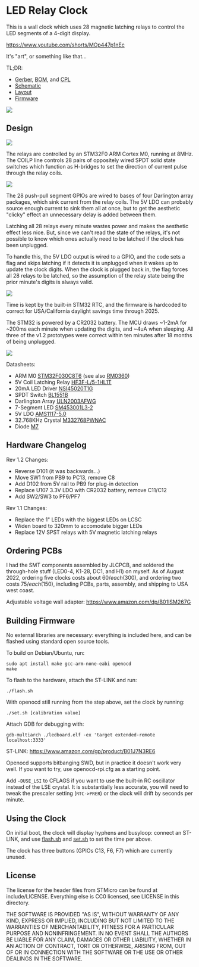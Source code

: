 LED Relay Clock
===============

This is a wall clock which uses 28 magnetic latching relays to control the LED
segments of a 4-digit display.

https://www.youtube.com/shorts/MOp447p1nEc

It's "art", or something like that...

TL;DR:

* [Gerber](prod/v012-GERBER.zip), [BOM](prod/v012-BOM.csv), and [CPL](prod/v012-CPL.csv)
* [Schematic](prod/v012-SCHEMATIC.pdf)
* [Layout](prod/v012-LAYOUT.pdf)
* [Firmware](firmware.c)

![](https://static.wbinvd.org/img/relayclock/v012.jpg)

Design
------

![](https://static.wbinvd.org/img/relayclock/mcu.jpg)

The relays are controlled by an STM32F0 ARM Cortex M0, running at 8MHz. The
COILP line controls 28 pairs of oppositely wired SPDT solid state switches which
function as H-bridges to set the direction of current pulse through the relay
coils.

![](https://static.wbinvd.org/img/relayclock/relays.jpg)

The 28 push-pull segment GPIOs are wired to bases of four Darlington array
packages, which sink current from the relay coils. The 5V LDO can probably
source enough current to sink them all at once, but to get the aesthetic
"clicky" effect an unnecessary delay is added between them.

Latching all 28 relays every minute wastes power and makes the aesthetic effect
less nice. But, since we can't read the state of the relays, it's not possible
to know which ones actually need to be latched if the clock has been unplugged.

To handle this, the 5V LDO output is wired to a GPIO, and the code sets a flag
and skips latching if it detects it is unplugged when it wakes up to update the
clock digits. When the clock is plugged back in, the flag forces all 28 relays
to be latched, so the assumption of the relay state being the prior minute's
digits is always valid.

![](https://static.wbinvd.org/img/relayclock/dars.jpg)

Time is kept by the built-in STM32 RTC, and the firmware is hardcoded to correct
for USA/California daylight savings time through 2025.

The STM32 is powered by a CR2032 battery. The MCU draws ~1-2mA for ~200ms each
minute when updating the digits, and ~4uA when sleeping. All three of the v1.2
prototypes were correct within ten minutes after 18 months of being unplugged.

![](https://static.wbinvd.org/img/relayclock/current.jpg)

Datasheets:

* ARM M0 [STM32F030C8T6](https://datasheet.lcsc.com/lcsc/1811061717_STMicroelectronics-STM32F030C8T6_C23922.pdf) (see also [RM0360](https://www.st.com/resource/en/reference_manual/dm00091010-stm32f030x4-x6-x8-xc-and-stm32f070x6-xb-advanced-arm-based-32-bit-mcus-stmicroelectronics.pdf))
* 5V Coil Latching Relay [HF3F-L/5-1HL1T](https://datasheet.lcsc.com/lcsc/1810131920_HF-Xiamen-Hongfa-Electroacoustic-HF3F-L-5-1HL1T_C190594.pdf)
* 20mA LED Driver [NSI45020T1G](https://datasheet.lcsc.com/lcsc/2102202232_onsemi-NSI45020T1G_C129159.pdf)
* SPDT Switch [BL1551B](https://datasheet.lcsc.com/lcsc/2201121900_BL-Shanghai-Belling-BL1551B_C2944066.pdf)
* Darlington Array [ULN2003AFWG](https://datasheet.lcsc.com/lcsc/1810271709_TOSHIBA-ULN2003AFWG_C5437.pdf)
* 7-Segment LED [SM453001L3-2](https://datasheet.lcsc.com/lcsc/1809291541_ARKLED-Wuxi-ARK-Tech-Elec-SM453001L3-2_C164873.pdf)
* 5V LDO [AMS1117-5.0](https://datasheet.lcsc.com/lcsc/1810231832_Advanced-Monolithic-Systems-AMS1117-5-0_C6187.pdf)
* 32.768KHz Crystal [M332768PWNAC](https://datasheet.lcsc.com/lcsc/2202131930_JYJE-M332768PWNAC_C2838414.pdf)
* Diode [M7](https://datasheet.lcsc.com/lcsc/1811051611_BORN-M7_C266550.pdf)

Hardware Changelog
------------------

Rev 1.2 Changes:

* Reverse D101 (it was backwards...)
* Move SW1 from PB9 to PC13, remove C8
* Add D102 from 5V rail to PB9 for plug-in detection
* Replace U107 3.3V LDO with CR2032 battery, remove C11/C12
* Add SW2/SW3 to PF6/PF7

Rev 1.1 Changes:

* Replace the 1" LEDs with the biggest LEDs on LCSC
* Widen board to 320mm to accomodate bigger LEDs
* Replace 12V SPST relays with 5V magnetic latching relays

Ordering PCBs
-------------

I had the SMT components assembled by JLCPCB, and soldered the through-hole
stuff (LED0-4, K1-28, DC1, and H1) on myself. As of August 2022, ordering five
clocks costs about $60/each ($300), and ordering two costs $75/each ($150),
including PCBs, parts, assembly, and shipping to USA west coast.

Adjustable voltage wall adapter: https://www.amazon.com/dp/B01ISM267G

Building Firmware
-----------------

No external libraries are necessary: everything is included here, and can be
flashed using standard open source tools.

To build on Debian/Ubuntu, run:

	sudo apt install make gcc-arm-none-eabi openocd
	make

To flash to the hardware, attach the ST-LINK and run:

	./flash.sh

With openocd still running from the step above, set the clock by running:

	./set.sh [calibration value]

Attach GDB for debugging with:

	gdb-multiarch ./ledboard.elf -ex 'target extended-remote localhost:3333'

ST-LINK: https://www.amazon.com/gp/product/B01J7N3RE6

Openocd supports bitbanging SWD, but in practice it doesn't work very well. If
you want to try, use openocd-rpi.cfg as a starting point.

Add `-DUSE_LSI` to CFLAGS if you want to use the built-in RC oscillator instead
of the LSE crystal. It is substantially less accurate, you will need to tweak
the prescaler setting (`RTC->PRER`) or the clock will drift by seconds per
minute.

Using the Clock
---------------

On initial boot, the clock will display hyphens and busyloop: connect an ST-LINK,
and use [flash.sh](flash.sh) and [set.sh](set.sh) to set the time per above.

The clock has three buttons (GPIOs C13, F6, F7) which are currently unused.

License
-------

The license for the header files from STMicro can be found at include/LICENSE.
Everything else is CC0 licensed, see LICENSE in this directory.

THE SOFTWARE IS PROVIDED "AS IS", WITHOUT WARRANTY OF ANY KIND, EXPRESS OR
IMPLIED, INCLUDING BUT NOT LIMITED TO THE WARRANTIES OF MERCHANTABILITY,
FITNESS FOR A PARTICULAR PURPOSE AND NONINFRINGEMENT. IN NO EVENT SHALL THE
AUTHORS BE LIABLE FOR ANY CLAIM, DAMAGES OR OTHER LIABILITY, WHETHER IN AN
ACTION OF CONTRACT, TORT OR OTHERWISE, ARISING FROM, OUT OF OR IN CONNECTION
WITH THE SOFTWARE OR THE USE OR OTHER DEALINGS IN THE SOFTWARE.
